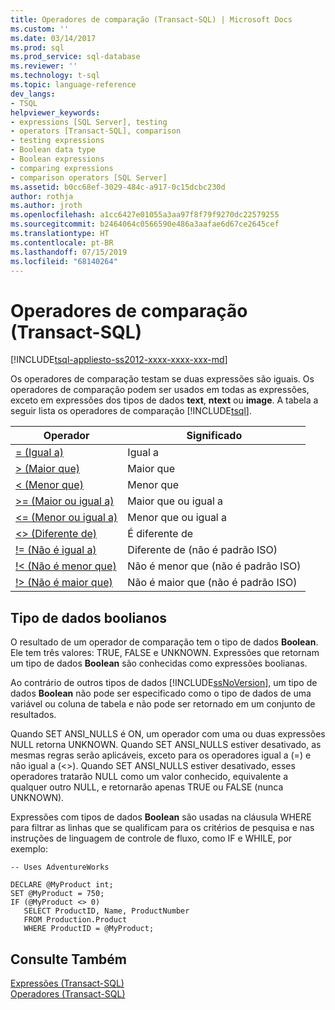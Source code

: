 ```yaml
---
title: Operadores de comparação (Transact-SQL) | Microsoft Docs
ms.custom: ''
ms.date: 03/14/2017
ms.prod: sql
ms.prod_service: sql-database
ms.reviewer: ''
ms.technology: t-sql
ms.topic: language-reference
dev_langs:
- TSQL
helpviewer_keywords:
- expressions [SQL Server], testing
- operators [Transact-SQL], comparison
- testing expressions
- Boolean data type
- Boolean expressions
- comparing expressions
- comparison operators [SQL Server]
ms.assetid: b0cc68ef-3029-484c-a917-0c15dcbc230d
author: rothja
ms.author: jroth
ms.openlocfilehash: a1cc6427e01055a3aa97f8f79f9270dc22579255
ms.sourcegitcommit: b2464064c0566590e486a3aafae6d67ce2645cef
ms.translationtype: HT
ms.contentlocale: pt-BR
ms.lasthandoff: 07/15/2019
ms.locfileid: "68140264"
---
```

# <a name="comparison-operators-transact-sql"></a>Operadores de comparação (Transact-SQL)
[!INCLUDE[tsql-appliesto-ss2012-xxxx-xxxx-xxx-md](../../includes/tsql-appliesto-ss2012-xxxx-xxxx-xxx-md.md)]

  Os operadores de comparação testam se duas expressões são iguais. Os operadores de comparação podem ser usados em todas as expressões, exceto em expressões dos tipos de dados **text**, **ntext** ou **image**. A tabela a seguir lista os operadores de comparação [!INCLUDE[tsql](../../includes/tsql-md.md)].  
  
|Operador|Significado|  
|--------------|-------------|  
|[= (Igual a)](../../t-sql/language-elements/equals-transact-sql.md)|Igual a|  
|[> (Maior que)](../../t-sql/language-elements/greater-than-transact-sql.md)|Maior que|  
|[< (Menor que)](../../t-sql/language-elements/less-than-transact-sql.md)|Menor que|  
|[>= (Maior ou igual a)](../../t-sql/language-elements/greater-than-or-equal-to-transact-sql.md)|Maior que ou igual a|  
|[<= (Menor ou igual a)](../../t-sql/language-elements/less-than-or-equal-to-transact-sql.md)|Menor que ou igual a|  
|[<> (Diferente de)](../../t-sql/language-elements/not-equal-to-transact-sql-traditional.md)|É diferente de|  
|[\!= (Não é igual a)](../../t-sql/language-elements/not-equal-to-transact-sql-exclamation.md)|Diferente de (não é padrão ISO)|  
|[\!< (Não é menor que)](../../t-sql/language-elements/not-less-than-transact-sql.md)|Não é menor que (não é padrão ISO)|  
|[\!> (Não é maior que)](../../t-sql/language-elements/not-greater-than-transact-sql.md)|Não é maior que (não é padrão ISO)|  
  
## <a name="boolean-data-type"></a>Tipo de dados boolianos  
 O resultado de um operador de comparação tem o tipo de dados **Boolean**. Ele tem três valores: TRUE, FALSE e UNKNOWN. Expressões que retornam um tipo de dados **Boolean** são conhecidas como expressões boolianas.  
  
 Ao contrário de outros tipos de dados [!INCLUDE[ssNoVersion](../../includes/ssnoversion-md.md)], um tipo de dados **Boolean** não pode ser especificado como o tipo de dados de uma variável ou coluna de tabela e não pode ser retornado em um conjunto de resultados.  
  
 Quando SET ANSI_NULLS é ON, um operador com uma ou duas expressões NULL retorna UNKNOWN. Quando SET ANSI_NULLS estiver desativado, as mesmas regras serão aplicáveis, exceto para os operadores igual a (=) e não igual a (<>). Quando SET ANSI_NULLS estiver desativado, esses operadores tratarão NULL como um valor conhecido, equivalente a qualquer outro NULL, e retornarão apenas TRUE ou FALSE (nunca UNKNOWN).  
  
 Expressões com tipos de dados **Boolean** são usadas na cláusula WHERE para filtrar as linhas que se qualificam para os critérios de pesquisa e nas instruções de linguagem de controle de fluxo, como IF e WHILE, por exemplo:  
  
```  
-- Uses AdventureWorks  
  
DECLARE @MyProduct int;  
SET @MyProduct = 750;  
IF (@MyProduct <> 0)  
   SELECT ProductID, Name, ProductNumber  
   FROM Production.Product  
   WHERE ProductID = @MyProduct;  
```  
  
## <a name="see-also"></a>Consulte Também  
 [Expressões &#40;Transact-SQL&#41;](../../t-sql/language-elements/expressions-transact-sql.md)  
 [Operadores &#40;Transact-SQL&#41;](../../t-sql/language-elements/operators-transact-sql.md)  
  
  
